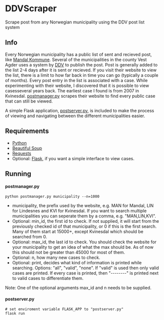 # DDVScraper
Scrape post from any Norwegian municipality using the DDV post list system

## Info
Every Norwegian municipality has a public list of sent and recieved post, like [Mandal Kommune](https://innsyn.ddv.no/einnsynMAN).
Several of the municipalities in the county Vest Agder uses a system by [DDV](https://ddv.no) to publish the post. Post is generally
added to the list 2-4 days after it is sent or recieved. If you visit their website to view the list, there is a limit to how far back
in time you can go (typically a couple of months). Every post entry in the list is associated with a case. While experimenting with
their website, I discovered that it is possible to view casesseveral years back. The earliest case I found is from 2007 in Kvinesdal.
[postmanager.py](postmanager.py) scrapes their website to find every public case that can still be viewed.

A simple Flask application, [postserver.py](postserver.py), is included to make the process of viewing and navigating between the
different municipalities easier.

## Requirements
- [Python](https://www.python.org)
- [Beautiful Soup](https://www.crummy.com/software/BeautifulSoup/)
- [Requests](https://2.python-requests.org/en/master/)
- Optional: [Flask](https://palletsprojects.com/p/flask/), if you want a simple interface to view cases.

## Running
#### postmanager.py
```
python postmanager.py municipality --n=1000
```
- municipality, the prefix used by the website, e.g. MAN for Mandal, LIN for Lindesnes and KVI for Kvinesdal. If you want to search multiple municipalities you can seperate them by a comma, e.g. "MAN,LIN,KVI".
- Optional: min_id, the first id to check. If not supplied, it will start from the previously checked id of that municipality,
or 0 if this is the first search. Many of them start at 15000+, except Kvinesdal which should be searched from 0.
- Optional: max_id, the last id to check. You should check the website for your municipality to get an idea of what the max should be.
As of now this should not be greater than 45000 for most of them.
- Optional: n, how many new cases to check.
- Optional: print, decides what kind of information is printed while searching. Options: "all", "valid", "none". If "valid" is
used then only valid cases are printed. If every case is printed, then "--------" is printed next to valid cases to differentiate
them.

Note: One of the optional arguments max_id and n needs to be supplied.

#### postserver.py
```
# set enviroment variable FLASK_APP to "postserver.py"
flask run
```
